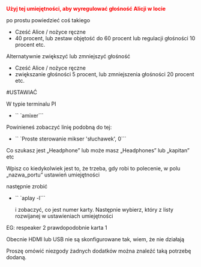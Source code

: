 
<Span style = "color: #ff0000;"> <strong> Użyj tej umiejętności, aby wyregulować głośność Alicji w locie </strong> </span>

po prostu powiedzieć coś takiego

- Cześć Alice / nożyce ręczne
- 40 procent, lub zestaw objętość do 60 procent lub regulacji głośności 10 procent etc.

Alternatywnie zwiększyć lub zmniejszyć głośność

- Cześć Alice / nożyce ręczne
- zwiększanie głośności 5 procent, lub zmniejszenia głośności 20 procent etc.

#USTAWIAĆ

W typie terminalu PI

- `` `amixer```

Powinieneś zobaczyć linię podobną do tej:

- `` `Proste sterowanie mikser 'słuchawek', 0```

Co szukasz jest „Headphone” lub może masz „Headphones” lub „kapitan” etc

Wpisz co kiedykolwiek jest to, że trzeba, gdy robi to polecenie, w polu „nazwa_portu”
ustawień umiejętności

następnie zrobić

 - `` `aplay -l```
 
   i zobaczyć, co jest numer karty. Następnie wybierz, który z listy rozwijanej w ustawieniach umiejętności

EG: respeaker 2 prawdopodobnie karta 1
   
 Obecnie HDMI lub USB nie są skonfigurowane tak, wiem, że nie działają

Proszę omówić niezgody żadnych dodatków można znaleźć taką potrzebę dodaną.
